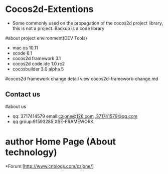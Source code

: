 # Cocos2d-Extentions

* Some commonly used on the propagation of the cocos2d project library, this is not a project. Backup is a code library

#about project environment(DEV Tools)
* mac os 10.11
* xcode 6.1
* cocos2d framework 3.1
* cocos2d code ide 1.0 rc2
* cocosbuilder 3.0 alpha 5
  
#cocos2d framework change detail
  view cocos2d-framework-change.md
  

Contact us
----------

<!--* Forum: [http://www.baidu.com.org][9]-->

#about us 
* qq: 3717414579 email:czjone@126.com ,371741579@qq.com
* qq group:91593285 XSE-FRAMEWORK
# author Home Page (About technology)
*Forum:[http://www.cnblogs.com/czjone/]

